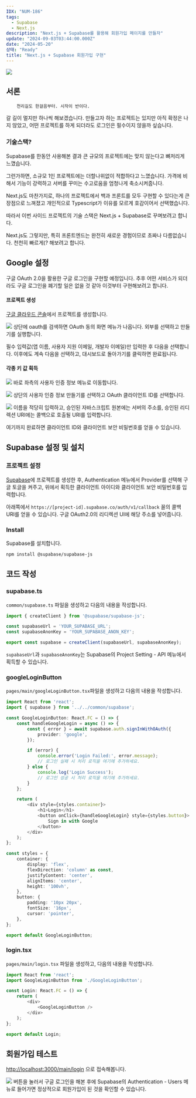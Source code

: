 ```yaml
---
IDX: "NUM-186"
tags:
  - Supabase
  - Next.js
description: "Next.js + Supabase를 활용해 회원가입 페이지를 만들자"
update: "2024-09-03T03:44:00.000Z"
date: "2024-05-20"
상태: "Ready"
title: "Next.js + Supabase 회원가입 구현"
---
```

![](image1.png)
## 서론


        천리길도 한걸음부터. 시작이 반이다. 

갈 길이 멀지만 하나씩 해보겠습니다. 만들고자 하는 프로젝트는 있지만 아직 확정은 나지 않았고, 어떤 프로젝트를 하게 되더라도 로그인은 필수이지 않을까 싶습니다. 

### 기술스택?

Supabase를 한동안 사용해본 결과 큰 규모의 프로젝트에는 맞지 않는다고 뼈저리게 느꼈습니다. 

그런가하면, 소규모 1인 프로젝트에는 더할나위없이 적합하다고 느꼈습니다. 가격에 비해서 기능이 강력하고 서버를 꾸미는 수고로움을 엄청나게 축소시켜줍니다. 

Next.js도 마찬가지로, 하나의 프로젝트에서 백과 프론트를 모두 구현할 수 있다는게 큰 장점으로 느껴졌고 개인적으로 Typescript가 이유를 모르게 호감이어서 선택했습니다. 

따라서 이번 사이드 프로젝트의 기술 스택은 Next.js + Supabase로 꾸며보려고 합니다. 

Next.js도 그렇지만, 특히 프론트엔드는 완전히 새로운 경험이므로 초짜나 다름없습니다. 천천히 빠르게(? 해보려고 합니다. 

## Google 설정

구글 OAuth 2.0을 활용한 구글 로그인을 구현할 예정입니다. 추후 어떤 서비스가 되더라도 구글 로그인을 폐기할 일은 없을 것 같아 이것부터 구현해보려고 합니다. 

#### 프로젝트 생성

[구글 클라우드 콘솔](https://console.cloud.google.com/)에서 프로젝트를 생성합니다. 

![](image2.png)
상단에 oauth를 검색하면 OAuth 동의 화면 메뉴가 나옵니다. 외부를 선택하고 만들기를 실행합니다. 

필수 입력값(앱 이름, 사용자 지원 이메일, 개발자 이메일)만 입력한 후 다음을 선택합니다. 이후에도 계속 다음을 선택하고, 대시보드로 돌아가기를 클릭하면 완료됩니다. 

#### 각종 키 값 획득

![](image3.png)
바로 좌측의 사용자 인증 정보 메뉴로 이동합니다. 

![](image4.png)
상단의 사용자 인증 정보 만들기를 선택하고 OAuth 클라이언트 ID를 선택합니다. 

![](image5.png)
이름을 적당히 입력하고, 승인된 자바스크립트 원본에는 서버의 주소를, 승인된 리디렉션 URI에는 콜백으로 호출될 URI를 입력합니다. 

여기까지 완료하면 클라이언트 ID와 클라이언트 보안 비밀번호를 얻을 수 있습니다. 

## Supabase 설정 및 설치

### 프로젝트 설정

[Supabase](https://supabase.com/)에 프로젝트를 생성한 후, Authentication 메뉴에서 Provider를 선택해 구글 토글을 켜주고, 위에서 획득한 클라이언트 아이디와 클라이언트 보안 비밀번호를 입력합니다. 

아래쪽에서 `https://[project-id].supabase.co/auth/v1/callback` 꼴의 콜백 URI를 얻을 수 있습니다. 구글 OAuth2.0의 리디렉션 UI에 해당 주소를 넣어줍니다. 

### Install

Supabase를 설치합니다. 

```bash
npm install @supabase/supabase-js
```

## 코드 작성

### supabase.ts

`common/supabase.ts` 파일을 생성하고 다음의 내용을 작성합니다. 

```typescript
import { createClient } from '@supabase/supabase-js';

const supabaseUrl = 'YOUR_SUPABASE_URL';
const supabaseAnonKey = 'YOUR_SUPABASE_ANON_KEY';

export const supabase = createClient(supabaseUrl, supabaseAnonKey);
```

`supabaseUrl`과 `supabaseAnonKey`는 Supabase의 Project Setting - API 메뉴에서 획득할 수 있습니다. 

### googleLoginButton

`pages/main/googleLoginButton.tsx`파일을 생성하고 다음의 내용을 작성합니다. 

```typescript
import React from 'react';
import { supabase } from '../../common/supabase';

const GoogleLoginButton: React.FC = () => {
    const handleGoogleLogin = async () => {
        const { error } = await supabase.auth.signInWithOAuth({
            provider: 'google',
        });

        if (error) {
            console.error('Login Failed:', error.message);
            // 로그인 실패 시 처리 로직을 여기에 추가하세요.
        } else {
            console.log('Login Success');
            // 로그인 성공 시 처리 로직을 여기에 추가하세요.
        }
    };

    return (
        <div style={styles.container}>
            <h1>Login</h1>
            <button onClick={handleGoogleLogin} style={styles.button}>
                Sign in with Google
            </button>
        </div>
    );
};

const styles = {
    container: {
        display: 'flex',
        flexDirection: 'column' as const,
        justifyContent: 'center',
        alignItems: 'center',
        height: '100vh',
    },
    button: {
        padding: '10px 20px',
        fontSize: '16px',
        cursor: 'pointer',
    },
};

export default GoogleLoginButton;
```

### login.tsx

`pages/main/login.tsx` 파일을 생성하고, 다음의 내용을 작성합니다. 

```typescript
import React from 'react';
import GoogleLoginButton from './GoogleLoginButton';

const Login: React.FC = () => {
    return (
        <div>
            <GoogleLoginButton />
        </div>
    );
};

export default Login;
```

## 회원가입 테스트

[http://localhost:3000/main/login](http://localhost:3000/main/login) 으로 접속해봅니다. 

![](image6.png)
버튼을 눌러서 구글 로그인을 해본 후에 Supabase의 Authentication - Users 메뉴로 들어가면 정상적으로 회원가입이 된 것을 확인할 수 있습니다. 

